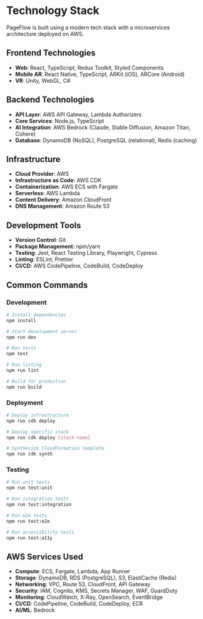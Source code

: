 # Technology Stack

PageFlow is built using a modern tech stack with a microservices architecture deployed on AWS.

## Frontend Technologies

- **Web**: React, TypeScript, Redux Toolkit, Styled Components
- **Mobile AR**: React Native, TypeScript, ARKit (iOS), ARCore (Android)
- **VR**: Unity, WebGL, C#

## Backend Technologies

- **API Layer**: AWS API Gateway, Lambda Authorizers
- **Core Services**: Node.js, TypeScript
- **AI Integration**: AWS Bedrock (Claude, Stable Diffusion, Amazon Titan, Cohere)
- **Database**: DynamoDB (NoSQL), PostgreSQL (relational), Redis (caching)

## Infrastructure

- **Cloud Provider**: AWS
- **Infrastructure as Code**: AWS CDK
- **Containerization**: AWS ECS with Fargate
- **Serverless**: AWS Lambda
- **Content Delivery**: Amazon CloudFront
- **DNS Management**: Amazon Route 53

## Development Tools

- **Version Control**: Git
- **Package Management**: npm/yarn
- **Testing**: Jest, React Testing Library, Playwright, Cypress
- **Linting**: ESLint, Prettier
- **CI/CD**: AWS CodePipeline, CodeBuild, CodeDeploy

## Common Commands

### Development

```bash
# Install dependencies
npm install

# Start development server
npm run dev

# Run tests
npm test

# Run linting
npm run lint

# Build for production
npm run build
```

### Deployment

```bash
# Deploy infrastructure
npm run cdk deploy

# Deploy specific stack
npm run cdk deploy [stack-name]

# Synthesize CloudFormation template
npm run cdk synth
```

### Testing

```bash
# Run unit tests
npm run test:unit

# Run integration tests
npm run test:integration

# Run e2e tests
npm run test:e2e

# Run accessibility tests
npm run test:a11y
```

## AWS Services Used

- **Compute**: ECS, Fargate, Lambda, App Runner
- **Storage**: DynamoDB, RDS (PostgreSQL), S3, ElastiCache (Redis)
- **Networking**: VPC, Route 53, CloudFront, API Gateway
- **Security**: IAM, Cognito, KMS, Secrets Manager, WAF, GuardDuty
- **Monitoring**: CloudWatch, X-Ray, OpenSearch, EventBridge
- **CI/CD**: CodePipeline, CodeBuild, CodeDeploy, ECR
- **AI/ML**: Bedrock